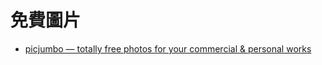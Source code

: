 # 免費圖片

* [picjumbo — totally free photos for your commercial & personal works](http://picjumbo.com/)
